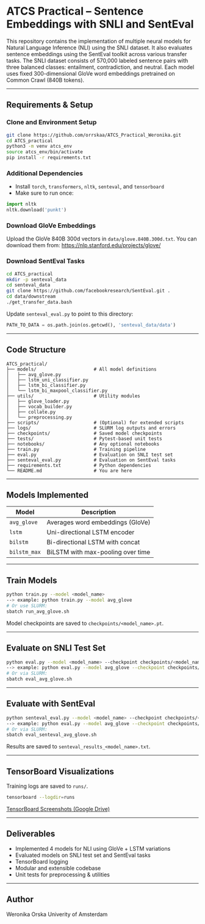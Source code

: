 # ATCS Practical – Sentence Embeddings with SNLI and SentEval

This repository contains the implementation of multiple neural models for Natural Language Inference (NLI) using the SNLI dataset. It also evaluates sentence embeddings using the SentEval toolkit across various transfer tasks. The SNLI dataset consists of 570,000 labeled sentence pairs with three balanced classes: entailment, contradiction, and neutral. Each model uses fixed 300-dimensional GloVe word embeddings pretrained on Common Crawl (840B tokens).

---

## Requirements & Setup

### Clone and Environment Setup

```bash
git clone https://github.com/orrskaa/ATCS_Practical_Weronika.git
cd ATCS_practical
python3 -m venv atcs_env
source atcs_env/bin/activate
pip install -r requirements.txt
```

### Additional Dependencies

- Install `torch`, `transformers`, `nltk`, `senteval`, and `tensorboard`
- Make sure to run once:

```python
import nltk
nltk.download('punkt')
```

### Download GloVe Embeddings

Upload the GloVe 840B 300d vectors in `data/glove.840B.300d.txt`. You can download them from:
https://nlp.stanford.edu/projects/glove/

### Download SentEval Tasks

```bash
cd ATCS_practical
mkdir -p senteval_data
cd senteval_data
git clone https://github.com/facebookresearch/SentEval.git .
cd data/downstream
./get_transfer_data.bash
```

Update `senteval_eval.py` to point to this directory:
```python
PATH_TO_DATA = os.path.join(os.getcwd(), 'senteval_data/data')
```

---

## Code Structure

```
ATCS_practical/
├── models/                     # All model definitions
│   ├── avg_glove.py
│   ├── lstm_uni_classifier.py
│   ├── lstm_bi_classifier.py
│   └── lstm_bi_maxpool_classifier.py
├── utils/                      # Utility modules
│   ├── glove_loader.py
│   ├── vocab_builder.py
│   ├── collate.py
│   └── preprocessing.py
├── scripts/                    # (Optional) for extended scripts
├── logs/                       # SLURM log outputs and errors
├── checkpoints/                # Saved model checkpoints
├── tests/                      # Pytest-based unit tests
├── notebooks/                  # Any optional notebooks
├── train.py                    # Training pipeline
├── eval.py                     # Evaluation on SNLI test set
├── senteval_eval.py            # Evaluation on SentEval tasks
├── requirements.txt            # Python dependencies
└── README.md                   # You are here
```

---

## Models Implemented

| Model         | Description                       |
|---------------|-----------------------------------|
| `avg_glove`   | Averages word embeddings (GloVe)  |
| `lstm`        | Uni-directional LSTM encoder      |
| `bilstm`      | Bi-directional LSTM with concat   |
| `bilstm_max`  | BiLSTM with max-pooling over time |

---

## Train Models

```bash
python train.py --model <model_name>
--> example: python train.py --model avg_glove
# Or use SLURM:
sbatch run_avg_glove.sh
```

Model checkpoints are saved to `checkpoints/<model_name>.pt`.

---

## Evaluate on SNLI Test Set

```bash
python eval.py --model <model_name> --checkpoint checkpoints/<model_name>.pt
--> example: python eval.py --model avg_glove --checkpoint checkpoints/avg_glove.pt
# Or via SLURM:
sbatch eval_avg_glove.sh
```

---

## Evaluate with SentEval

```bash
python senteval_eval.py --model <model_name> --checkpoint checkpoints/<model_name>.pt
--> example: python eval.py --model avg_glove --checkpoint checkpoints/avg_glove.pt
# Or via SLURM:
sbatch eval_senteval_avg_glove.sh
```

Results are saved to `senteval_results_<model_name>.txt`.

---

## TensorBoard Visualizations

Training logs are saved to `runs/`.

```bash
tensorboard --logdir=runs
```

 [TensorBoard Screenshots (Google Drive)](https://drive.google.com/drive/folders/1Uyn8ah_Q7cqe3bnAHNgaO1Ev7XHtfFYU)

---

## Deliverables

- Implemented 4 models for NLI using GloVe + LSTM variations
- Evaluated models on SNLI test set and SentEval tasks
- TensorBoard logging
- Modular and extensible codebase
- Unit tests for preprocessing & utilities

---

## Author
Weronika Orska
Univerity of Amsterdam
